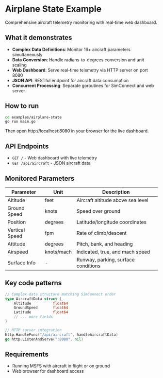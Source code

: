 # Airplane State Example

Comprehensive aircraft telemetry monitoring with real-time web dashboard.

## What it demonstrates

- **Complex Data Definitions**: Monitor 16+ aircraft parameters simultaneously
- **Data Conversion**: Handle radians-to-degrees conversion and unit scaling
- **Web Dashboard**: Serve real-time telemetry via HTTP server on port 8080
- **JSON API**: RESTful endpoint for aircraft data consumption
- **Concurrent Processing**: Separate goroutines for SimConnect and web server

## How to run

```bash
cd examples/airplane-state
go run main.go
```

Then open http://localhost:8080 in your browser for the live dashboard.

## API Endpoints

- `GET /` - Web dashboard with live telemetry
- `GET /api/aircraft` - JSON aircraft data

## Monitored Parameters

| Parameter | Unit | Description |
|-----------|------|-------------|
| Altitude | feet | Aircraft altitude above sea level |
| Ground Speed | knots | Speed over ground |
| Position | degrees | Latitude/longitude coordinates |
| Vertical Speed | fpm | Rate of climb/descent |
| Attitude | degrees | Pitch, bank, and heading |
| Airspeed | knots/mach | Indicated, true, and mach speed |
| Surface Info | - | Runway, parking, surface conditions |

## Key code patterns

```go
// Complex data structure matching SimConnect order
type AircraftData struct {
    Altitude          float64
    GroundSpeed       float64
    Latitude          float64
    // ... more fields
}

// HTTP server integration
http.HandleFunc("/api/aircraft", handleAircraftData)
go http.ListenAndServe(":8080", nil)
```

## Requirements

- Running MSFS with aircraft in flight or on ground
- Web browser for dashboard access
